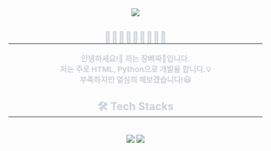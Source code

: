 <div align= "center">
    <img src="https://capsule-render.vercel.app/api?type=waving&color=0:cb7dff,100:9900ff&height=180&text=pizzzzzzzzzza%20🍕🍕🍕&animation=blink&fontColor=ffffff&fontSize=70" />
    </div>
    <div align= "center"> 
    <h2 style="border-bottom: 1px solid #21262d; color: #c9d1d9;"> 🍤🍥🍫🥧🍰🍘🍛🍱🍿 </h2>  
    <div style="font-weight: 700; font-size: 15px; text-align: center; color: #c9d1d9;"> 안녕하세요!🌟 저는 장삐짜🍕입니다.<br/></li>저는 주로 HTML, Python으로 개발을 합니다.💡<br/></li>부족하지만 열심히 해보겠습니다!😃 </div> 
    </div>
    <div align= "center">
    <h2 style="border-bottom: 1px solid #21262d; color: #c9d1d9;"> 🛠️ Tech Stacks </h2> <br> 
    <div style="margin: 0 auto; text-align: center;" align= "center"> <img src="https://img.shields.io/badge/Python-3776AB?style=plastic&logo=Python&logoColor=white">
          <img src="https://img.shields.io/badge/Linux-FCC624?style=plastic&logo=Linux&logoColor=white">
          </div>
    </div>
    
